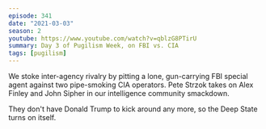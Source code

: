 ```yaml
---
episode: 341
date: "2021-03-03"
season: 2
youtube: https://www.youtube.com/watch?v=qblzG8PTirU
summary: Day 3 of Pugilism Week, on FBI vs. CIA
tags: [pugilism]
---
```

We stoke inter-agency rivalry by pitting a lone, gun-carrying FBI special agent against two pipe-smoking CIA operators. Pete Strzok takes on Alex Finley and John Sipher in our intelligence community smackdown. 

They don't have Donald Trump to kick around any more, so the Deep State turns on itself.
